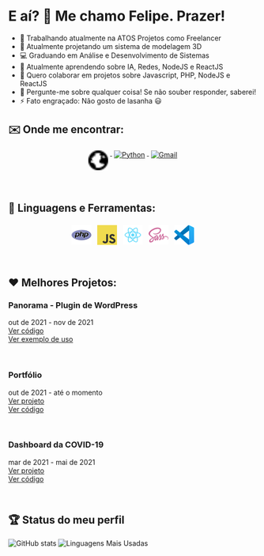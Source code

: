 # E aí? 👋 Me chamo Felipe. Prazer!

- 🔭 Trabalhando atualmente na ATOS Projetos como Freelancer
- 🔧 Atualmente projetando um sistema de modelagem 3D
- 💻 Graduando em Análise e Desenvolvimento de Sistemas
- 🌱 Atualmente aprendendo sobre IA, Redes, NodeJS e ReactJS 
- 👯 Quero colaborar em projetos sobre Javascript, PHP, NodeJS e ReactJS
- 💬 Pergunte-me sobre qualquer coisa! Se não souber responder, saberei!
- ⚡ Fato engraçado: Não gosto de lasanha 😃

## ✉️ Onde me encontrar:

<p align="center">
  <a href="https://github.com/felipe1234-dev" target="_blank" rel="noopener noreferrer"> 
     <img 
           src="https://raw.githubusercontent.com/iconic/open-iconic/master/svg/globe.svg" 
           alt="GitHub" height="40" style="vertical-align:top; margin:4px"
     /> 
  </a>
  <a href="https://www.linkedin.com/in/felipe-j-alves/" target="_blank" rel="noopener noreferrer"> 
    <img 
         src="https://cdn.jsdelivr.net/npm/simple-icons@v3/icons/linkedin.svg" alt="Python" 
         height="40" style="vertical-align:top; margin:4px"
    />
  </a>
  <a href="mailto:j.contato.felipe@gmail.com"> 
    <img 
         src="https://cdn.jsdelivr.net/npm/simple-icons@v3/icons/gmail.svg" alt="Gmail" 
         height="40" style="vertical-align:top; margin:4px"
    />
  </a>
</p>

<br />

## 🧰 Linguagens e Ferramentas:

<p align="center">
  <img 
       src="https://raw.githubusercontent.com/github/explore/80688e429a7d4ef2fca1e82350fe8e3517d3494d/topics/php/php.png" 
       alt="PHP" height="40" style="vertical-align:top; margin:4px"
  />
  <img 
       src="https://raw.githubusercontent.com/github/explore/80688e429a7d4ef2fca1e82350fe8e3517d3494d/topics/javascript/javascript.png" 
       alt="Javascript" height="40" style="vertical-align:top; margin:4px"
  />
  <img 
       src="https://raw.githubusercontent.com/github/explore/80688e429a7d4ef2fca1e82350fe8e3517d3494d/topics/react/react.png" 
       alt="React" height="40" style="vertical-align:top; margin:4px"
  />
  <img 
       src="https://raw.githubusercontent.com/github/explore/80688e429a7d4ef2fca1e82350fe8e3517d3494d/topics/sass/sass.png" 
       alt="SASS" height="40" style="vertical-align:top; margin:4px"
  />
  <img 
       src="https://raw.githubusercontent.com/github/explore/80688e429a7d4ef2fca1e82350fe8e3517d3494d/topics/visual-studio-code/visual-studio-code.png" 
       alt="VS Code" height="40" style="vertical-align:top; margin:4px"
  />
</p>

<br />

## ❤️ Melhores Projetos:

### Panorama - Plugin de WordPress
out de 2021 - nov de 2021 <br/>
[Ver código](https://github.com/felipe1234-dev/panorama-multicamada) <br />
[Ver exemplo de uso](https://atosprojetos.com.br/unaxoffshore/)

<br />

### Portfólio
out de 2021 - até o momento <br/>
[Ver projeto](https://felipe1234-dev.github.io/felipe-portfolio/) <br/>
[Ver código](https://github.com/felipe1234-dev/felipe-portfolio)

<br />

### Dashboard da COVID-19
mar de 2021 - mai de 2021 <br/>
[Ver projeto](https://coronavirus-map-dashboard.herokuapp.com/) <br/>
[Ver código](https://github.com/felipe1234-dev/coronavirus-map)

<br />

## 🏆 Status do meu perfil

![GitHub stats](https://github-readme-stats.vercel.app/api?username=felipe1234-dev&show_icons=true&theme=tokyonight)
![Linguagens Mais Usadas](https://github-readme-stats.vercel.app/api/top-langs/?username=felipe1234-dev&theme=tokyonight)
